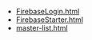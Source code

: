 * [FirebaseLogin.html](FirebaseLogin.html)
* [FirebaseStarter.html](FirebaseStarter.html)
* [master-list.html](master-list.html)
